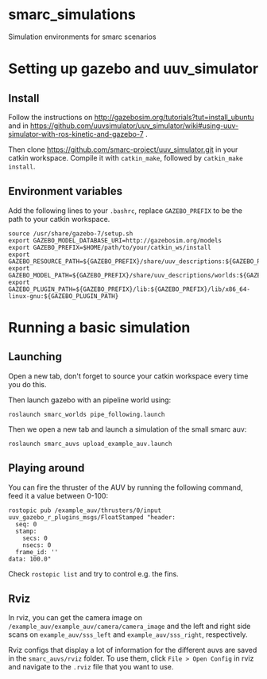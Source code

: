# smarc_simulations
Simulation environments for smarc scenarios

# Setting up gazebo and uuv_simulator

## Install

Follow the instructions on http://gazebosim.org/tutorials?tut=install_ubuntu and
in https://github.com/uuvsimulator/uuv_simulator/wiki#using-uuv-simulator-with-ros-kinetic-and-gazebo-7 .

Then clone https://github.com/smarc-project/uuv_simulator.git in your catkin workspace.
Compile it with `catkin_make`, followed by `catkin_make install`.

## Environment variables

Add the following lines to your `.bashrc`, replace `GAZEBO_PREFIX` to be the path to your catkin workspace.
```
source /usr/share/gazebo-7/setup.sh
export GAZEBO_MODEL_DATABASE_URI=http://gazebosim.org/models
export GAZEBO_PREFIX=$HOME/path/to/your/catkin_ws/install
export GAZEBO_RESOURCE_PATH=${GAZEBO_PREFIX}/share/uuv_descriptions:${GAZEBO_RESOURCE_PATH}
export GAZEBO_MODEL_PATH=${GAZEBO_PREFIX}/share/uuv_descriptions/worlds:${GAZEBO_MODEL_PATH}
export GAZEBO_PLUGIN_PATH=${GAZEBO_PREFIX}/lib:${GAZEBO_PREFIX}/lib/x86_64-linux-gnu:${GAZEBO_PLUGIN_PATH}
```

# Running a basic simulation

## Launching

Open a new tab, don't forget to source your catkin workspace every time you do this.

Then launch gazebo with an pipeline world using:
```
roslaunch smarc_worlds pipe_following.launch
```
Then we open a new tab and launch a simulation of the small smarc auv:
```
roslaunch smarc_auvs upload_example_auv.launch
```

## Playing around

You can fire the thruster of the AUV by running the following command, feed it a value between 0-100:
```
rostopic pub /example_auv/thrusters/0/input uuv_gazebo_r_plugins_msgs/FloatStamped "header:
  seq: 0
  stamp:
    secs: 0
    nsecs: 0
  frame_id: ''
data: 100.0"
```
Check `rostopic list` and try to control e.g. the fins.

## Rviz

In rviz, you can get the camera image on `/example_auv/example_auv/camera/camera_image`
and the left and right side scans on `example_auv/sss_left` and `example_auv/sss_right`, respectively.

Rviz configs that display a lot of information for the different auvs are saved in the `smarc_auvs/rviz` folder.
To use them, click `File > Open Config` in rviz and navigate to the `.rviz` file that you want to use.
